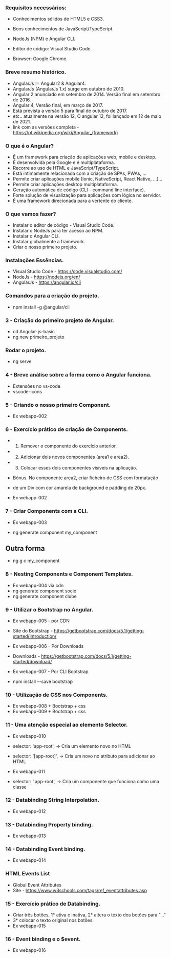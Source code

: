 ### Requisitos necessários:
- Conhecimentos sólidos de HTML5 e CSS3.
- Bons conhecimentos de JavaScript/TypeScript.

- NodeJs (NPM) e Angular CLI.
- Editor de código: Visual Studio Code.
- Browser: Google Chrome.

### Breve resumo histórico.
- AngularJs != Angular2 & Angular4.
- AngularJs (AngularJs 1.x) surge em outubro de 2010.
- Angular 2 anunciado em setembro de 2014. Versão final em setembro de 2016.
- Angular 4, Versão final, em março de 2017.
- Está prevista a versão 5 para final de outubro de 2017.
- etc.. atualmente na versão 12, O angular 12, foi lançado em 12 de maio de 2021.
- link com as versões completa - https://pt.wikipedia.org/wiki/Angular_(framework)


### O que é o Angular?
- É um framework para criação de aplicações web, mobile e desktop.
- É desenvolvida pela Google e é multiplataforma.
- Recorre ao uso de HTML e JavaScript/TypeScript.
- Está intimamente relacionada com a criação de SPAs, PWAs, ...
- Permite criar aplicações mobile (Ionic, NativeScript, React Native, ...)...
- Permite criar aplicações desktop multiplataforma.
- Geração automática de código (CLI - command line interface).
- Forte solução de visualização para aplicações com lógica no servidor.
- É uma framework direcionada para a vertente do cliente.


### O que vamos fazer?
- Instalar o editor de código - Visual Studio Code.
- Instalar o NodeJs para ter acesso ao NPM.
- Instalar o Angular CLI.
- Instalar globalmente a framework.
- Criar o nosso primeiro projeto.


### Instalações Essências.
- Visual Studio Code - https://code.visualstudio.com/
- NodeJs - https://nodejs.org/en/
- AngularJs - https://angular.io/cli

### Comandos para a criação do projeto.
- npm install -g @angular/cli

### 3 - Criação do primeiro projeto de Angular.
- cd Angular-js-basic
- ng new primeiro_projeto

### Rodar o projeto.
- ng serve

### 4 - Breve análise sobre a forma como o Angular funciona.
- Extensões no vs-code
- vscode-icons

### 5 - Criando o nosso primeiro Component.
- Ex webapp-002

### 6 - Exercício prático de criação de Components.
- 1. Remover o componente do exercício anterior.
- 2. Adicionar dois novos componentes (area1 e area2).
- 3. Colocar esses dois componentes visíveis na aplicação.


- Bónus. No componente area2, criar ficheiro de CSS com formatação
- de um Div com cor amarela de background e padding de 20px.

- Ex webapp-002

### 7 - Criar Components com a CLI.
- Ex webapp-003

- ng generate component my_component
## Outra forma
- ng g c my_component

### 8 - Nesting Components e Component Templates.
- Ex webapp-004 via cdn
- ng generate component socio
- ng generate component clube

### 9 - Utilizar o Bootstrap no Angular.
- Ex webapp-005 - por CDN
- Site do Bootstrap - https://getbootstrap.com/docs/5.1/getting-started/introduction/

- Ex webapp-006 - Por Downloads
- Downloads - https://getbootstrap.com/docs/5.1/getting-started/download/ 

- Ex webapp-007 - Por CLI Bootstrap
- npm install --save bootstrap


### 10 - Utilização de CSS nos Components.
- Ex webapp-008 + Bootstrap + css
- Ex webapp-009 + Bootstrap + css

### 11 - Uma atenção especial ao elemento Selector.
- Ex webapp-010
- selector: 'app-root', -> Cria um elemento novo no HTML
- selector: '[app-root]', -> Cria um novo no atributo para adicionar ao HTML

- Ex webapp-011
- selector: '.app-root', -> Cria um componente que funciona como uma classe

### 12 - Databinding String Interpolation.
- Ex webapp-012

### 13 - Databinding Property binding.
- Ex webapp-013

### 14 - Databinding Event binding.
- Ex webapp-014

### HTML Events List
- Global Event Attributes
- Site - https://www.w3schools.com/tags/ref_eventattributes.asp

### 15 - Exercício prático de Databinding.
- Criar três botões, 1* ativa e inativa, 2* altera o texto dos botões para "..."
- 3* colocar o texto original nos botões.
- Ex webapp-015

### 16 - Event binding e o $event.
- Ex webapp-016










